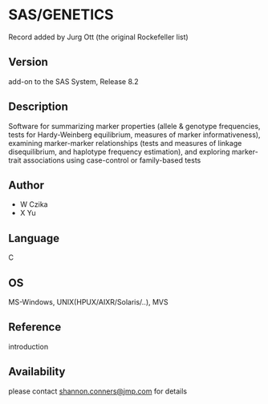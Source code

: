 # SAS/GENETICS
Record added by Jurg Ott (the original Rockefeller list)

## Version
add-on to the SAS System, Release 8.2

## Description
Software for summarizing marker properties (allele & genotype frequencies, tests for Hardy-Weinberg equilibrium, measures of marker informativeness), examining marker-marker relationships (tests and measures of linkage disequilibrium, and haplotype frequency estimation), and exploring marker-trait associations using case-control or family-based tests

## Author
* W Czika
* X Yu

## Language
C

## OS
MS-Windows, UNIX(HPUX/AIXR/Solaris/..), MVS

## Reference
introduction

## Availability
please contact shannon.conners@jmp.com for details